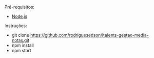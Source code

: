 Pré-requisitos:
- [Node.js](https://nodejs.org/pt)

Instruções:
- git clone https://github.com/rodriguesedson/italents-gestao-media-notas.git
- npm install
- npm start